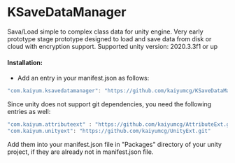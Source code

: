 # KSaveDataManager
Sava/Load simple to complex class data for unity engine. Very early prototype stage prototype designed to load and save data from disk or cloud with encryption support. Supported unity version: 2020.3.3f1 or up

#### Installation:
* Add an entry in your manifest.json as follows:
```C#
"com.kaiyum.ksavedatamanager": "https://github.com/kaiyumcg/KSaveDataManager.git"
```

Since unity does not support git dependencies, you need the following entries as well:
```C#
"com.kaiyum.attributeext" : "https://github.com/kaiyumcg/AttributeExt.git",
"com.kaiyum.unityext": "https://github.com/kaiyumcg/UnityExt.git"
```
Add them into your manifest.json file in "Packages\" directory of your unity project, if they are already not in manifest.json file.